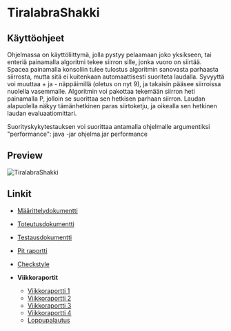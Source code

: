 # TiralabraShakki

## Käyttöohjeet

Ohjelmassa on käyttöliittymä, jolla pystyy pelaamaan joko yksikseen, tai enteriä painamalla algoritmi tekee siirron sille, jonka vuoro on siirtää. Spacea painamalla konsoliin tulee tulostus algoritmin sanovasta parhaasta siirrosta, mutta sitä ei kuitenkaan automaattisesti suoriteta laudalla. Syvyyttä voi muuttaa + ja - näppäimillä (oletus on nyt 9), ja takaisin pääsee siirroissa nuolella vasemmalle. Algoritmin voi pakottaa tekemään siirron heti painamalla P, jolloin se suorittaa sen hetkisen parhaan siirron. Laudan alapuolella näkyy tämänhetkinen paras siirtoketju, ja oikealla sen hetkinen laudan evaluaatiomittari.

Suorityskykytestauksen voi suorittaa antamalla ohjelmalle argumentiksi "performance":
java -jar ohjelma.jar performance

## Preview
![TiralabraShakki](Preview.png "TiralabraShakki")

## Linkit
* [Määrittelydokumentti](Dokumentaatio/Määrittelydokumentti.md)
* [Toteutusdokumentti](Dokumentaatio/Toteutusdokumentti.md)
* [Testausdokumentti](Dokumentaatio/Testausdokumentti.md)
* [Pit raportti](https://kapistelijajami.github.io/TiralabraShakki/Dokumentaatio/Pit%20raportti/)
* [Checkstyle](https://kapistelijajami.github.io/TiralabraShakki/Dokumentaatio/Checkstyle/checkstyle.html)

* **Viikkoraportit**
	* [Viikkoraportti 1](Dokumentaatio/Viikkoraportti%201.md)
	* [Viikkoraportti 2](Dokumentaatio/Viikkoraportti%202.md)
	* [Viikkoraportti 3](Dokumentaatio/Viikkoraportti%203.md)
	* [Viikkoraportti 4](Dokumentaatio/Viikkoraportti%204.md)
	* [Loppupalautus](Dokumentaatio/Loppupalautus.md)
